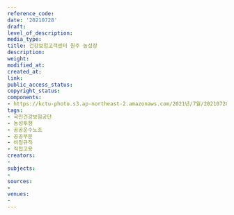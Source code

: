 ```yaml
---
reference_code: 
date: '20210728'
draft: 
level_of_description: 
media_type: 
title: 건강보험고객센터 원주 농성장
description: 
weight: 
modified_at: 
created_at: 
link: 
public_access_status: 
copyright_status: 
components:
- https://kctu-photo.s3.ap-northeast-2.amazonaws.com/2021년/7월/20210728-건강보험고객센터+원주+농성장_국민건강보험공단_농성투쟁_공공운수노조_공공부문_비정규직_직접고용/_DSC0506.jpg
tags:
- 국민건강보험공단
- 농성투쟁
- 공공운수노조
- 공공부문
- 비정규직
- 직접고용
creators:
- 
subjects:
- 
sources:
- 
venues:
- 
---
```


